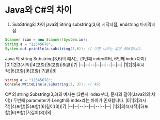# Java와 C#의 차이

1. SubString의 차이
java의 String substring(3,6) 시작지점, endstring 마지막지점 

```java
Scanner scan = new Scanner(System.in);
String a = "12345678";
System.out.println(a.substring(3,6)); // 이면 나오는 값은 456입니다.
```

Java 의 string Substring(3,6)의 예시는 (3번째 index부터, 6번째 index까지)
|0|1|2|3(시작)|4(포함)|5(포함)|6(끝)|7|
|--|--|--|--|--|--|--|--|
|1|2|3|4(시작)|5(포함)|6(포함)|7(끝)|8|

```cs
string a = "12345678";
Console.WriteLine(a.Substring(3, 3)); // 456
```

C# 의 string Substring(3,3)의 예시는 (3번째 index부터, 문자의 길이(Java와의 차이))
두번째 parameter가 Length와 index라는 차이가 존재합니다.
|0|1|2|3(시작)|4(포함)|5(포함)|6(길이(3))|7|
|--|--|--|--|--|--|--|--|
|1|2|3|4(시작)|5(포함)|6(포함)|7(길이(3))|8|
